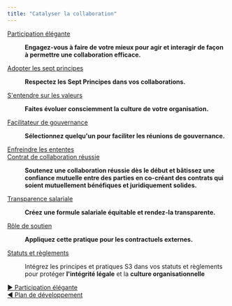 ```yaml
---
title: "Catalyser la collaboration"
---
```



  <dt><a href="artful-participation.html">Participation élégante</a></dt>
  <dd><p><strong>Engagez-vous à faire de votre mieux pour agir et interagir de façon à permettre une collaboration efficace.</strong></p></dd>

  <dt><a href="adopt-the-seven-principles.html">Adopter les sept principes</a></dt>
  <dd><p><strong>Respectez les Sept Principes dans vos collaborations.</strong></p></dd>

  <dt><a href="agree-on-values.html">S'entendre sur les valeurs</a></dt>
  <dd><p><strong>Faites évoluer consciemment la culture de votre organisation.</strong></p></dd>

  <dt><a href="governance-facilitator.html">Facilitateur de gouvernance</a></dt>
  <dd><p><strong>Sélectionnez quelqu'un pour faciliter les réunions de gouvernance.</strong></p></dd>

  <dt><a href="breaking-agreements.html">Enfreindre les ententes</a></dt>
  <dd></dd>

  <dt><a href="contract-for-successful-collaboration.html">Contrat de collaboration réussie</a></dt>
  <dd><p><strong>Soutenez une collaboration réussie dès le début et bâtissez une confiance mutuelle entre des parties en co-créant des contrats qui soient mutuellement bénéfiques et juridiquement solides.</strong></p></dd>

  <dt><a href="transparent-salary.html">Transparence salariale</a></dt>
  <dd><p><strong>Créez une formule salariale équitable et rendez-la transparente.</strong></p></dd>

  <dt><a href="support-role.html">Rôle de soutien</a></dt>
  <dd><p><strong>Appliquez cette pratique pour les contractuels externes.</strong></p></dd>

  <dt><a href="bylaws.html">Statuts et règlements</a></dt>
  <dd><p>Intégrez les principes et pratiques S3 dans vos statuts et règlements pour protéger <strong>l'intégrité légale</strong> et la <strong>culture organisationnelle</strong></p></dd>


[&#9654; Participation élégante](artful-participation.html)<br/>[&#9664; Plan de développement](development-plan.html)

